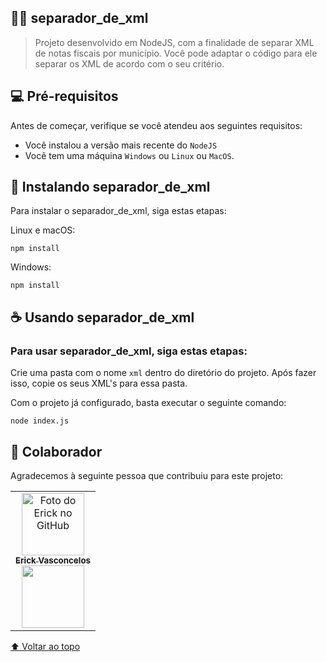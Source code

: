 <div id="inicio"></div>

## 👨‍💻 separador_de_xml

> Projeto desenvolvido em NodeJS, com a finalidade de separar XML de notas fiscais por município. Você pode adaptar o código para ele separar os XML de acordo com o seu critério.

## 💻 Pré-requisitos

Antes de começar, verifique se você atendeu aos seguintes requisitos:
* Você instalou a versão mais recente do `NodeJS`
* Você tem uma máquina `Windows` ou `Linux` ou `MacOS`.

## 🚀 Instalando separador_de_xml

Para instalar o separador_de_xml, siga estas etapas:

Linux e macOS:
```
npm install
```

Windows:
```
npm install
```


## ☕ Usando separador_de_xml

### Para usar separador_de_xml, siga estas etapas:

Crie uma pasta com o nome `xml` dentro do diretório do projeto. Após fazer isso, copie os seus XML's para essa pasta.

Com o projeto já configurado, basta executar o seguinte comando:
```
node index.js
```


## 🤝 Colaborador

Agradecemos à seguinte pessoa que contribuiu para este projeto:

<table>
  <tr>
    <td align="center">
      <a href="https://www.linkedin.com/in/erick-vasconcelos-50baa8150/" target="_blank">
        <img src="https://avatars.githubusercontent.com/u/67069017?v=4" width="100px;" alt="Foto do Erick no GitHub"/><br>
        <sub>
          <b>Erick Vasconcelos</b>
        </sub><br>
        <a href="https://www.buymeacoffee.com/erickzaunlab" target="_blank"><img src="https://raw.githubusercontent.com/appcraftstudio/buymeacoffee/master/Images/snapshot-bmc-button.png" width="100px;"></a>
      </a>
    </td>
  </tr>
</table>


[⬆ Voltar ao topo](#inicio)<br>
